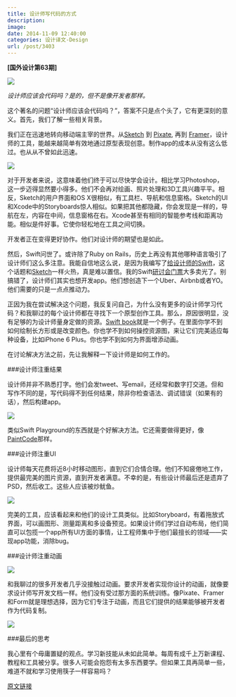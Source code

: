 ```yaml
---
title: 设计师写代码的方式
description: 
image: 
date: 2014-11-09 12:40:00
categories: 设计译文-Design
url: /post/3403
---
```


**[国外设计第63期]**

![](https://cdn.victor42.work/posts/2014-11/11-19/1-S7qC-yi38y8hXJ4xUeUbHw.jpeg)

*设计师应该会代码吗？是的，但不是像开发者那样。*
 
这个著名的问题“设计师应该会代码吗？”，答案不只是点个头了，它有更深刻的意义。首先，我们了解一些相关背景。

我们正在迅速地转向移动端主宰的世界。从[Sketch](http://bohemiancoding.com/sketch/) 到 [Pixate](http://www.pixate.com/), 再到 [Framer](http://framerjs.com/)，设计师的工具，能越来越简单有效地通过原型表现创意。制作app的成本从没有这么低过。也从从不曾如此迅速。

![](https://cdn.victor42.work/posts/2014-11/11-19/1-Ga4fFZJOyccszV0Tots8rg.png)

对于开发者来说，这意味着他们终于可以尽快学会设计。相比学习Photoshop，这一步迈得显然要小得多。他们不会再对绘画、照片处理和3D工具兴趣平平。相反，Sketch的用户界面和OS X很相似，有工具栏、导航和信息窗格。Sketch的UI和Xcode中的Storyboards惊人相似。如果把其他都隐藏，你会发现是一样的，导航在左，内容在中间，信息窗格在右。Xcode甚至有相同的智能参考线和距离功能。相似是件好事。它使你轻松地在工具之间切换。

开发者正在变得更好协作。他们对设计师的期望也是如此。

然后，Swift问世了。或许除了Ruby on Rails，历史上再没有其他哪种语言吸引了设计师们这么多注意。我能自信地这么说，是因为我编写了[给设计师的Swift](http://designcode.io/swift-design)，这个话题和[Sketch](http://designcode.io/sketch)一样火热，真是难以置信。我的Swift[研讨会门票](http://designcode.io/workshop)大多卖光了。别搞错了，设计师们其实也想开发app。他们想创造下一个Uber、Airbnb或者YO。他们需要的只是一点点推动力。

正因为我在尝试解决这个问题，我反复问自己，为什么没有更多的设计师学习代码？和我聊过的每个设计师都在寻找下一个原型创作工具。那么，原因很明显，没有足够的为设计师量身定做的资源。[Swift book](https://itunes.apple.com/us/book/swift-programming-language/id881256329?mt=11)就是一个例子。在里面你学不到如何绘制长方形或是改变颜色。你也学不到如何操控资源图，来让它们完美适应每种设备，比如iPhone 6 Plus。你也学不到如何为界面增添动画。

在讨论解决方法之前，先让我解释一下设计师是如何工作的。

###设计师注重结果

设计师并非不熟悉打字。他们会发tweet、写email，还经常和数字打交道。但和写作不同的是，写代码得不到任何结果，除非你检查语法、调试错误（如果有的话），然后构建app。

![](https://cdn.victor42.work/posts/2014-11/11-19/1-JkYwzoQv0BcEFHAU5Q6rWg.png)

类似Swift Playground的东西就是个好解决方法。它还需要做得更好，像[PaintCode](http://www.paintcodeapp.com/)那样。

###设计师注重UI

设计师每天花费将近8小时移动图形，直到它们合情合理。他们不知疲倦地工作，提供最完美的图片资源，直到开发者满意。不幸的是，有些设计师最后还是遗弃了PSD，然后收工。这些人应该被炒鱿鱼。

![](https://cdn.victor42.work/posts/2014-11/11-19/1-aetFez9wiXKf8n5tTWmK7A.png)

完美的工具，应该看起来和他们的设计工具类似。比如Storyboard，有着拖放式界面，可以画图形、测量距离和多设备预览。如果设计师们学过自动布局，他们简直可以包揽一个app所有UI方面的事情，让工程师集中于他们最擅长的领域——实现app功能，消除bug。

###设计师注重动画

![](https://cdn.victor42.work/posts/2014-11/11-19/1-pyLbZ1e1eGDlcrnCZ6p7Jg.png)

和我聊过的很多开发者几乎没接触过动画。要求开发者实现你设计的动画，就像要求设计师写开发文档一样。他们没有受过那方面的系统训练。像Pixate、Framer和Form就是理想选择，因为它们专注于动画，而且它们提供的结果能够被开发者作为代码复制。

![](https://cdn.victor42.work/posts/2014-11/11-19/1-shgVY0XT1lcSK7ZFavezEA.png)

###最后的思考

我心里有个毋庸置疑的观点。学习新技能从未如此简单。每周有成千上万新课程、教程和工具被分享。很多人可能会抱怨有太多东西要学。但如果工具再简单一些，难道不就和学习使用筷子一样容易吗？

[原文链接](https://medium.com/learning-xcode-as-a-designer/designers-code-differently-e163a354d6cc)
